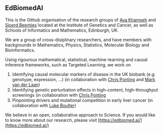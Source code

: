 ## EdBiomedAI

This is the Github organisation of the research groups of [Ava Khamseh](https://www.ed.ac.uk/mrc-human-genetics-unit/research/ava-khamseh-research-group)
 and [Sjoerd Beentjes](https://www.ed.ac.uk/mrc-human-genetics-unit/research/sjoerd-beentjes-affiliate) located at the Institute of Genetics and Cancer, as well as Schools of Informatics and Mathematics, Edinburgh, UK.
 
 We are a group of cross-disiplinary researchers, and have members with backgrounds in Mathematics, Physics, Statistics, Molecular Biology and Bioinformatics.
 
 Using rigourous mathematical, statistical, machine-learning and causal inference frameworks, such as Targeted Learning, we work on
 
 1. Identifying causal molecular markers of disease in the UK biobank (e.g. genotype, expression, ...) (in collaboration with [Chris Ponting](https://www.ed.ac.uk/mrc-human-genetics-unit/research/ponting-group) and [Mark van der Laan](https://vanderlaan-lab.org/about/))
 2. Identifying genetic perturbation effects in high-content, high-throughput screenings (in collaboration with [Chris Ponting](https://www.ed.ac.uk/mrc-human-genetics-unit/research/ponting-group)
 3. Pinpointing drivers and mutational competition in early liver cancer (in collaboration with [Luke Boulter](https://www.ed.ac.uk/mrc-human-genetics-unit/research/boulter-group))

We believe in an open, collaborative approach to Science.
If you would like to know more about our research, please visit [https://edbiomed.ai/](https://edbiomed.ai/)
